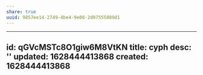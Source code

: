 ```yaml
---
share: true
uuid: 9857ee14-2749-4be4-9e08-2d07555889d1
---
```

---
id: qGVcMSTc8O1giw6M8VtKN
title: cyph
desc: ''
updated: 1628444413868
created: 1628444413868
---


